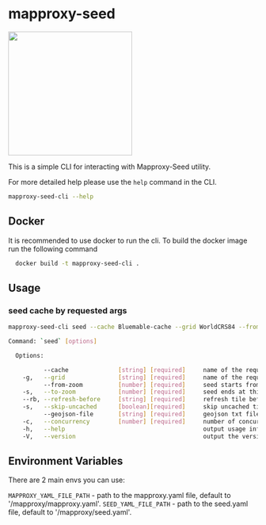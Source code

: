 # mapproxy-seed
<img src="https://www.greenvelvet.com/wp-content/uploads/2020/11/Untitled-design-2.png" width="250"/>

This is a simple CLI for interacting with Mapproxy-Seed utility.

For more detailed help please  use the `help` command in the CLI.
```bash
mapproxy-seed-cli --help
```

## Docker

It is recommended to use docker to run the cli.
To build the docker image run the following command

```bash
  docker build -t mapproxy-seed-cli .
```

## Usage

### seed cache by requested args
```bash
mapproxy-seed-cli seed --cache Bluemable-cache --grid WorldCRS84 --from-zoom 0 --to-zoom 5 --refresh-before 2023-11-07T12:35:00 --skip-uncached false --concurrency 5 --geojson-file /path/to/geojson.txt
```

```bash
Command: `seed` [options]

  Options:

          --cache              [string] [required]     name of the requested mapproxy cached layer
    -g,   --grid               [string] [required]     name of the requested grid
          --from-zoom          [number] [required]     seed starts from this zoom level
    -s,   --to-zoom            [number] [required]     seed ends at this zoom level
    --rb, --refresh-before     [string] [required]     refresh tile before this, supported format "yyyy-MM-ddTHH:mm:ss"
    -s,   --skip-uncached      [boolean][required]     skip uncached tiles, seeds or refresh only cached tiles, default to "true" if value is not given
          --geojson-file       [string] [required]     geojson txt file path
    -c,   --concurrency        [number] [required]     number of concurrent seed worker
    -h,   --help                                       output usage information
    -V,   --version                                    output the version number
```
## Environment Variables

There are 2 main envs you can use:

`MAPPROXY_YAML_FILE_PATH` - path to the mapproxy.yaml file, default to '/mapproxy/mapproxy.yaml'.
`SEED_YAML_FILE_PATH` - path to the seed.yaml file, default to '/mapproxy/seed.yaml'.
